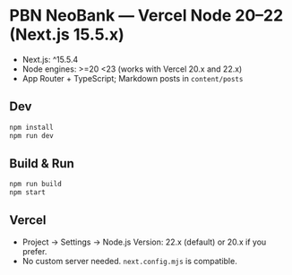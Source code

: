 # PBN NeoBank — Vercel Node 20–22 (Next.js 15.5.x)

- Next.js: ^15.5.4
- Node engines: >=20 <23 (works with Vercel 20.x and 22.x)
- App Router + TypeScript; Markdown posts in `content/posts`

## Dev
```bash
npm install
npm run dev
```

## Build & Run
```bash
npm run build
npm start
```

## Vercel
- Project → Settings → Node.js Version: 22.x (default) or 20.x if you prefer.
- No custom server needed. `next.config.mjs` is compatible.
